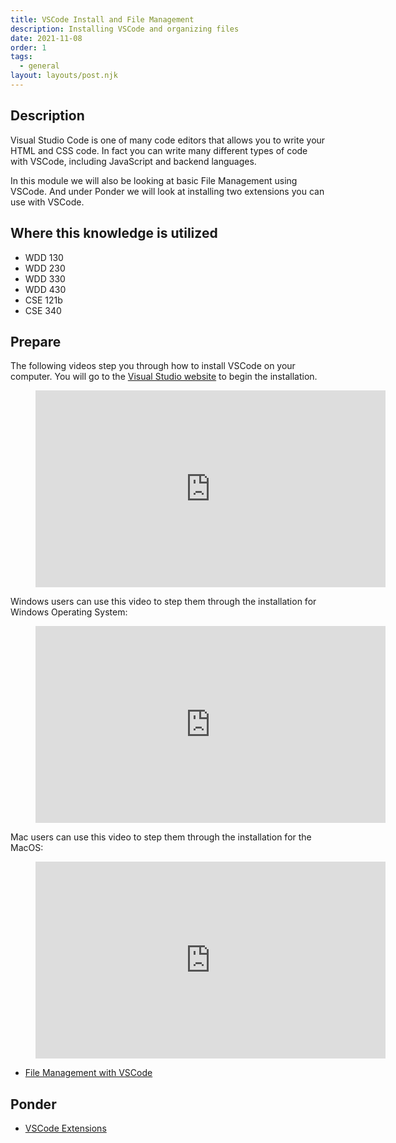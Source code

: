 ```yaml
---
title: VSCode Install and File Management
description: Installing VSCode and organizing files
date: 2021-11-08
order: 1
tags:
  - general
layout: layouts/post.njk
---
```


## Description

Visual Studio Code is one of many code editors that allows you to write your HTML and CSS code. In fact you can write many different types of code with VSCode, including JavaScript and backend languages.

In this module we will also be looking at basic File Management using VSCode. And under Ponder we will look at installing two extensions you can use with VSCode.

## Where this knowledge is utilized

- WDD 130
- WDD 230
- WDD 330
- WDD 430
- CSE 121b
- CSE 340

## Prepare

The following videos step you through how to install VSCode on your computer. You will go to the <a href="https://code.visualstudio.com/" target="_blank">Visual Studio website</a> to begin the installation.

<figure class="video-container">

<iframe width="560" height="315" src="https://www.youtube.com/embed/22VEXBu6C2o" title="YouTube video player" frameborder="0" allow="accelerometer; autoplay; clipboard-write; encrypted-media; gyroscope; picture-in-picture" allowfullscreen></iframe>
</figure>

Windows users can use this video to step them through the installation for Windows Operating System:

<figure class="video-container">

<iframe width="560" height="315" src="https://www.youtube.com/embed/QSQhMeU8thk" title="YouTube video player" frameborder="0" allow="accelerometer; autoplay; clipboard-write; encrypted-media; gyroscope; picture-in-picture" allowfullscreen></iframe>
</figure>

Mac users can use this video to step them through the installation for the MacOS:

<figure class="video-container">

<iframe width="560" height="315" src="https://www.youtube.com/embed/KiU3Hf5FsLU" title="YouTube video player" frameborder="0" allow="accelerometer; autoplay; clipboard-write; encrypted-media; gyroscope; picture-in-picture" allowfullscreen></iframe>
</figure>

- [File Management with VSCode](prepare1)

## Ponder

- [VSCode Extensions](ponder1/)
